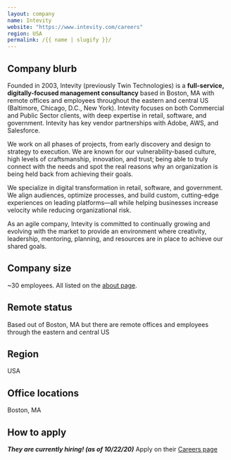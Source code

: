 ```yaml
---
layout: company
name: Intevity
website: "https://www.intevity.com/careers"
region: USA
permalink: /{{ name | slugify }}/
---
```


## Company blurb

Founded in 2003, Intevity (previously Twin Technologies) is a **full-service, digitally-focused management consultancy** based in Boston, MA with remote offices and employees throughout the eastern and central US (Baltimore, Chicago, D.C., New York). Intevity focuses on both Commercial and Public Sector clients, with deep expertise in retail, software, and government. Intevity has key vendor partnerships with Adobe, AWS, and Salesforce. 

We work on all phases of projects, from early discovery and design to strategy to execution. We are known for our vulnerability-based culture, high levels of craftsmanship, innovation, and trust; being able to truly connect with the needs and spot the real reasons why an organization is being held back from achieving their goals. 

We specialize in digital transformation in retail, software, and government. We align audiences, optimize processes, and build custom, cutting-edge experiences on leading platforms—all while helping businesses increase velocity while reducing organizational risk. 

As an agile company, Intevity is committed to continually growing and evolving with the market to provide an environment where creativity, leadership, mentoring, planning, and resources are in place to achieve our shared goals.

## Company size

~30 employees. All listed on the [about page](https://www.ushahidi.com/about).

## Remote status

Based out of Boston, MA but there are remote offices and employees through the eastern and central US

## Region

USA

## Office locations

Boston, MA

## How to apply

***They are currently hiring! (as of 10/22/20)***
Apply on their [Careers page](https://www.intevity.com/careers)